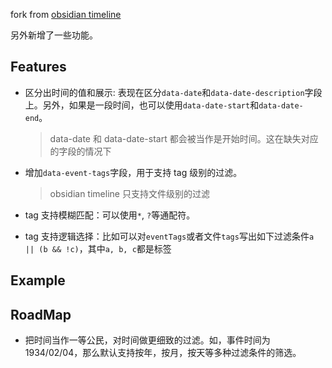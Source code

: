 fork from [obsidian timeline](https://github.com/Darakah/obsidian-timelines)

另外新增了一些功能。

## Features

- 区分出时间的值和展示: 表现在区分`data-date`和`data-date-description`字段上。另外，如果是一段时间，也可以使用`data-date-start`和`data-date-end`。

  > data-date 和 data-date-start 都会被当作是开始时间。这在缺失对应的字段的情况下

- 增加`data-event-tags`字段，用于支持 tag 级别的过滤。

  > obsidian timeline 只支持文件级别的过滤

- tag 支持模糊匹配：可以使用`*`, `?`等通配符。

- tag 支持逻辑选择：比如可以对`eventTags`或者文件`tags`写出如下过滤条件`a || (b && !c)`，其中`a, b, c`都是标签

## Example

## RoadMap

- 把时间当作一等公民，对时间做更细致的过滤。如，事件时间为 1934/02/04，那么默认支持按年，按月，按天等多种过滤条件的筛选。
